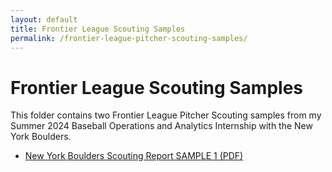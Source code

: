 ```yaml
---
layout: default
title: Frontier League Scouting Samples
permalink: /frontier-league-pitcher-scouting-samples/
---
```


# Frontier League Scouting Samples
This folder contains two Frontier League Pitcher Scouting samples from my Summer 2024 Baseball Operations and Analytics Internship with the New York Boulders.  

- [New York Boulders Scouting Report SAMPLE 1 (PDF)](frontier-league-pitcher-scouting-samples/SAMPLE%20#1%20New%20York%20Boulders%20Scouting%20Report%20and%20Release%20Points.pdf)
